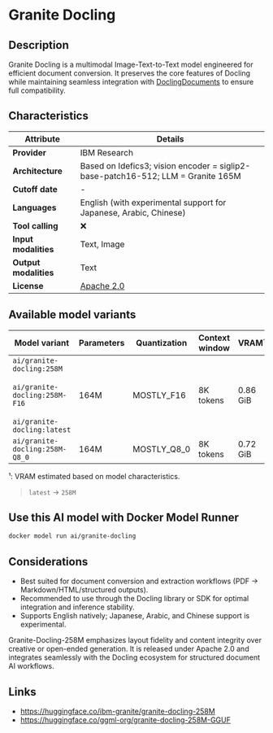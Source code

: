# Granite Docling

## Description
Granite Docling is a multimodal Image-Text-to-Text model engineered for efficient document conversion. It preserves the core features of Docling while maintaining seamless integration with [DoclingDocuments](https://docling-project.github.io/docling) to ensure full compatibility.

## Characteristics

| Attribute             | Details                                                                          |
|-----------------------|----------------------------------------------------------------------------------|
| **Provider**          | IBM Research                                                                     |
| **Architecture**      | Based on Idefics3; vision encoder = siglip2-base-patch16-512; LLM = Granite 165M |
| **Cutoff date**       | -                                                                                |
| **Languages**         | English (with experimental support for Japanese, Arabic, Chinese)                |
| **Tool calling**      | ❌                                                                                |
| **Input modalities**  | Text, Image                                                                      |
| **Output modalities** | Text                                                                             |
| **License**           | [Apache 2.0](https://www.apache.org/licenses/LICENSE-2.0)                        |

## Available model variants

| Model variant                                                                                     | Parameters | Quantization | Context window | VRAM¹    | Size      |
|---------------------------------------------------------------------------------------------------|------------|--------------|----------------|----------|-----------|
| `ai/granite-docling:258M`<br><br>`ai/granite-docling:258M-F16`<br><br>`ai/granite-docling:latest` | 164M       | MOSTLY_F16   | 8K tokens      | 0.86 GiB | 312.88 MB |
| `ai/granite-docling:258M-Q8_0`                                                                    | 164M       | MOSTLY_Q8_0  | 8K tokens      | 0.72 GiB | 166.28 MB |

¹: VRAM estimated based on model characteristics.

> `latest` → `258M`

## Use this AI model with Docker Model Runner

```bash
docker model run ai/granite-docling
```

## Considerations

- Best suited for document conversion and extraction workflows (PDF → Markdown/HTML/structured outputs).
- Recommended to use through the Docling library or SDK for optimal integration and inference stability.
- Supports English natively; Japanese, Arabic, and Chinese support is experimental.
  
Granite-Docling-258M emphasizes layout fidelity and content integrity over creative or open-ended generation. It is released under Apache 2.0 and integrates seamlessly with the Docling ecosystem for structured document AI workflows.


## Links
- https://huggingface.co/ibm-granite/granite-docling-258M
- https://huggingface.co/ggml-org/granite-docling-258M-GGUF
